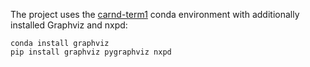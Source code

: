 The project uses the [carnd-term1](https://github.com/udacity/CarND-Term1-Starter-Kit) conda environment with additionally installed Graphviz and nxpd:

```
conda install graphviz
pip install graphviz pygraphviz nxpd
```
